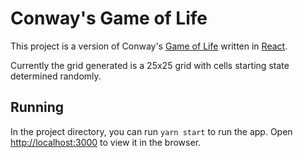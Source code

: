 # Conway's Game of Life

This project is a version of Conway's [Game of Life](https://en.wikipedia.org/wiki/Conway%27s_Game_of_Life) written in [React](https://reactjs.org/).

Currently the grid generated is a 25x25 grid with cells starting state determined randomly.

## Running

In the project directory, you can run `yarn start` to run the app.
Open [http://localhost:3000](http://localhost:3000) to view it in the browser.
